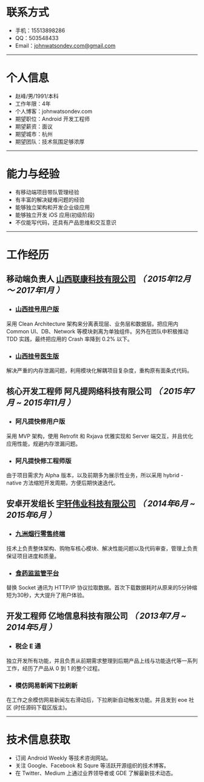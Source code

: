 # 联系方式

- 手机：15513898286
- QQ：503548433
- Email：johnwatsondev.com@gmail.com

---

# 个人信息

 - 赵峰/男/1991/本科
 - 工作年限：4年
 - 个人博客：johnwatsondev.com
 - 期望职位：Android 开发工程师
 - 期望薪资：面议
 - 期望城市：杭州
 - 期望团队：技术氛围足够浓厚
 
---

# 能力与经验

- 有移动端项目带队管理经验
- 有丰富的解决疑难问题的经验
- 能够独立架构和开发企业级应用
- 能够独立开发 iOS 应用(初级阶段)
- 不仅能写代码，还具有产品思维和交互意识

---

# 工作经历
## 移动端负责人 [山西联康科技有限公司](http://www.sx-uh.com/) *（ 2015年12月 ～ 2017年1月 ）*

* ### [山西挂号用户版](http://sxyygh.com/d/index.html)
采用 Clean Architecture 架构来分离表现层、业务层和数据层。把应用内 Common UI、DB、Network 等模块剥离为单独组件。另外在团队中积极推动 TDD 实践，最终把应用的 Crash 率降到 0.2% 以下。

* ### [山西挂号医生版](http://sxyygh.com/d/index.html)
解决严重的内存泄漏问题，利用模块化解耦项目复杂度，重构原有面条式代码。

## 核心开发工程师 阿凡提网络科技有限公司 *（ 2015年7月 ~ 2015年11月 ）*

* ### 阿凡提快修用户版
采用 MVP 架构，使用 Retrofit 和 Rxjava 优雅实现和 Server 端交互，并且优化应用性能，规避内存泄漏问题。

* ### 阿凡提快修工程师版
由于项目需求为 Alpha 版本，以及前期多为展示性业务，所以采用 hybrid - native 方法缩短开发周期，方便后期快速迭代。

## 安卓开发组长 [宇轩伟业科技有限公司](http://www.yuxuanweiye.com/) *（ 2014年6月 ~ 2015年6月 ）*

* ### [九洲烟行零售终端](http://www.yuxuanweiye.com/product/show-120.aspx)
技术上负责整体架构、购物车核心模块、解决性能问题以及代码审查，管理上负责保证项目进度和质量。

* ### [食药监监管平台](http://www.yuxuanweiye.com/product/show-107.aspx)
替换 Socket 通讯为 HTTP/IP 协议拉取数据。首次下载数据耗时从原来的5分钟缩短为30秒，大大提升了用户体验。

## 开发工程师 亿地信息科技有限公司 *（ 2013年7月 ~ 2014年5月 ）*

* ### 税企 E 通
独立开发所有功能，并且负责从前期需求整理到后期产品上线与功能迭代等一系列工作，经历了产品从 0 到 1 的整个过程。

* ### 模仿网易新闻下拉刷新
在工作之余模仿网易新闻左右滑动后，下拉刷新自动触发功能。并且发到 eoe 社区 (时任源码下载区版主)。

---

# 技术信息获取
* 订阅 Android Weekly 等技术咨询网站。  
* 关注 Google、Facebook 和 Squre 等活跃开源组织的技术博客。  
* 在 Twitter、Medium 上通过业界领导者或 GDE 了解最新技术动态。

